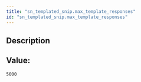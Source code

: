 ```yaml
---
title: "sn_templated_snip.max_template_responses"
id: "sn_templated_snip.max_template_responses"
---
```

## Description



## Value: 
```
5000
```